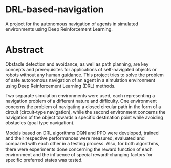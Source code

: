 # DRL-based-navigation
A project for the autonomous navigation of agents in simulated environments using Deep Reinforcement Learning.

# Abstract
Obstacle detection and avoidance, as well as path planning, are key concepts and prerequisites for applications of self-navigated objects or robots without any human guidance. This project tries to solve the problem of safe autonomous navigation of an agent in a simulation environment using Deep Reinforcement Learning (DRL) methods.

Two separate simulation environments were used, each representing a navigation problem of a different nature and difficulty. One environment concerns the problem of navigating a closed circular path in the form of a circuit (circuit-type navigation), while the second environment concerns the navigation of the object towards a specific destination point while avoiding obstacles (goal type navigation).

Models based on DRL algorithms DQN and PPO were developed, trained and their respective performances were measured, evaluated and compared with each other in a testing process. Also, for both algorithms, there were experiments done concerning the reward function of each environment and the influence of special reward-changing factors for specific preferred states was tested.
